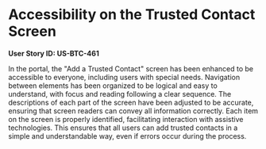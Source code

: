 # Accessibility on the Trusted Contact Screen

**User Story ID: US-BTC-461**

In the portal, the "Add a Trusted Contact" screen has been enhanced to be accessible to everyone, including users with special needs. Navigation between elements has been organized to be logical and easy to understand, with focus and reading following a clear sequence. The descriptions of each part of the screen have been adjusted to be accurate, ensuring that screen readers can convey all information correctly. Each item on the screen is properly identified, facilitating interaction with assistive technologies. This ensures that all users can add trusted contacts in a simple and understandable way, even if errors occur during the process.